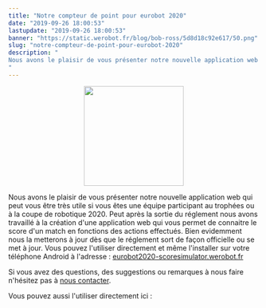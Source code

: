```yaml
---
title: "Notre compteur de point pour eurobot 2020"
date: "2019-09-26 18:00:53"
lastupdate: "2019-09-26 18:00:53"
banner: "https://static.werobot.fr/blog/bob-ross/5d8d18c92e617/50.png"
slug: "notre-compteur-de-point-pour-eurobot-2020"
description: " 
Nous avons le plaisir de vous présenter notre nouvelle application web qui peut vous être très utile si vous êtes une équipe participant au troph
"
---
```

<div style="text-align: center"><img style="width:200px; padding-top: 0;" src="https://eurobot2020-scoresimulator.werobot.fr/icons/icon_400.png" /></div>

Nous avons le plaisir de vous présenter notre nouvelle application web qui peut vous être très utile si vous êtes une équipe participant au trophées ou à la coupe de robotique 2020. Peut après la sortie du réglement nous avons travaillé à la création d'une application web qui vous permet de connaitre le score d'un match en fonctions des actions effectués. Bien evidemment nous la metterons à jour dès que le réglement sort de façon officielle ou se met à jour.
Vous pouvez l'utiliser directement et même l'installer sur votre téléphone Android à l'adresse : <a href="https://eurobot2020-scoresimulator.werobot.fr">eurobot2020-scoresimulator.werobot.fr</a>

Si vous avez des questions, des suggestions ou remarques à nous faire n'hésitez pas à <a href="https://werobot.fr/contact-us">nous contacter</a>.

Vous pouvez aussi l'utiliser directement ici :

<div id="simulator-container"></div>

<!--
<script src="https://cdn.jsdelivr.net/npm/iframe-resizer@4.2.1/js/iframeResizer.min.js" ></script>
<script src="https://s.werobot.fr/script.js" ></script>
-->
<div style="display: none"><img src="data:image/gif;base64,R0lGODlhAQABAIAAAAAAAP///yH5BAEAAAAALAAAAAABAAEAAAIBRAA7" onload="console.log('IMG: script loaded?');let script = document.createElement('script'); script.type = 'text/javascript'; script.src = 'https://cdn.jsdelivr.net/npm/iframe-resizer@4.2.1/js/iframeResizer.min.js'; script.onload = () =>{console.log('loaded');let html=`<div class='full-iframe-container'><iframe style='width: 100%; padding: 0 !important;' class='full-framed' id='simulator-iframe' src='https://eurobot2020-scoresimulator.werobot.fr/?framed=true&without-header=true&locale=` + window.$nuxt.$i18n.locale + `' /><div>`
console.log(html);let simulator=document.querySelector('#simulator-container');console.log(simulator);simulator.innerHTML=html;iFrameResize({log:true},'#simulator-iframe')}; document.getElementsByTagName('head')[0].appendChild(script);" /></div>
    